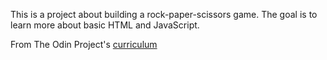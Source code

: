 This is a project about building a rock-paper-scissors game. The goal is to learn more about basic HTML and JavaScript.

From The Odin Project's [curriculum](https://www.theodinproject.com/courses/web-development-101/lessons/rock-paper-scissors)